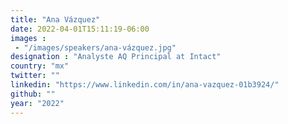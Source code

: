 ```yaml
---
title: "Ana Vázquez"
date: 2022-04-01T15:11:19-06:00
images : 
 - "/images/speakers/ana-vázquez.jpg"
designation : "Analyste AQ Principal at Intact"
country: "mx"
twitter: ""
linkedin: "https://www.linkedin.com/in/ana-vazquez-01b3924/"
github: ""
year: "2022"
---
```


